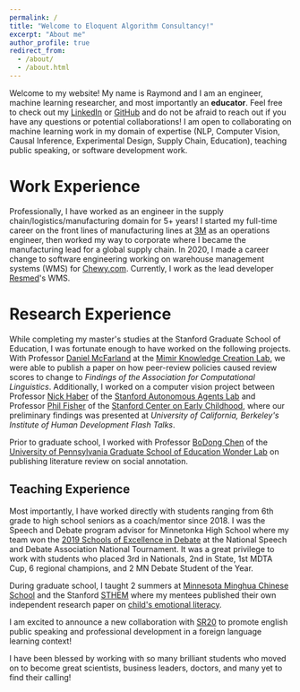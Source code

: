 ```yaml
---
permalink: /
title: "Welcome to Eloquent Algorithm Consultancy!"
excerpt: "About me"
author_profile: true
redirect_from: 
  - /about/
  - /about.html
---
```


Welcome to my website! My name is Raymond and I am an engineer, machine learning researcher, and most importantly an **educator**. Feel free to check out my [LinkedIn](https://www.linkedin.com/in/raymondzeds/) or [GitHub](https://github.com/raymondEDS) and do not be afraid to reach out if you have any questions or potential collaborations! I am open to collaborating on machine learning work in my domain of expertise (NLP, Computer Vision, Causal Inference, Experimental Design, Supply Chain, Education), teaching public speaking, or software development work. 

Work Experience
======
Professionally, I have worked as an engineer in the supply chain/logistics/manufacturing domain for 5+ years! I started my full-time career on the front lines of manufacturing lines at [3M](https://www.3m.com/) as an operations engineer, then worked my way to corporate where I became the manufacturing lead for a global supply chain. In 2020, I made a career change to software engineering working on warehouse management systems (WMS) for [Chewy.com](https://www.chewy.com/). Currently, I work as the lead developer [Resmed](https://www.resmed.com/en-us/)'s WMS.

Research Experience
======
While completing my master's studies at the Stanford Graduate School of Education, I was fortunate enough to have worked on the following projects. With Professor [Daniel McFarland](https://profiles.stanford.edu/daniel-mcfarland) at the [Mimir Knowledge Creation Lab](https://mimir.stanford.edu/research), we were able to publish a paper on how peer-review policies caused review scores to change to *Findings of the Association for Computational Linguistics*. Additionally, I worked on a computer vision project between Professor [Nick Haber](https://ed.stanford.edu/faculty/nhaber) of the [Stanford Autonomous Agents Lab](https://www.autonomousagents.stanford.edu/people) and Professor [Phil Fisher](https://ed.stanford.edu/faculty/philf) of the [Stanford Center on Early Childhood](https://earlychildhood.stanford.edu/), where our preliminary findings was presented at *University of California, Berkeley's Institute of Human Development Flash Talks*.

Prior to graduate school, I worked with Professor [BoDong Chen](https://www.gse.upenn.edu/academics/faculty-directory/bchen) of the [University of Pennsylvania Graduate School of Education Wonder Lab](https://penn-wonderlab.github.io/) on publishing literature review on social annotation.


Teaching Experience
------
Most importantly, I have worked directly with students ranging from 6th grade to high school seniors as a coach/mentor since 2018. I was the Speech and Debate program advisor for Minnetonka High School where my team won the [2019 Schools of Excellence in Debate](https://www.speechanddebate.org/wp-content/uploads/2019-School-Awards-Updated.pdf) at the National Speech and Debate Association National Tournament. It was a great privilege to work with students who placed 3rd in Nationals, 2nd in State, 1st MDTA Cup, 6 regional champions, and 2 MN Debate Student of the Year.

During graduate school, I taught 2 summers at [Minnesota Minghua Chinese School](https://www.minghuaedu.org/) and the Stanford [STHEM](https://compression.stanford.edu/outreach/shtem-summer-internships-high-schoolers-and-community-college-students) where my mentees published their own independent research paper on [child's emotional literacy](https://theinformaticists.com/2022/10/03/improving-childrens-social-and-emotional-literacy-using-nlp-based-emotional-detection/).

I am excited to announce a new collaboration with [SR20](https://www.sr20academy.com/public-speaking-and-debating-program) to promote english public speaking and professional development in a foreign language learning context!

I have been blessed by working with so many brilliant students who moved on to become great scientists, business leaders, doctors, and many yet to find their calling! 

